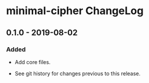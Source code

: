 # minimal-cipher ChangeLog

## 0.1.0 - 2019-08-02

### Added
- Add core files.

- See git history for changes previous to this release.
